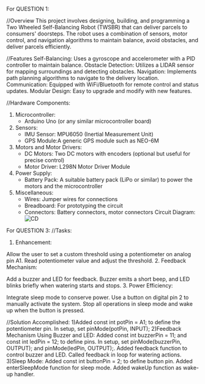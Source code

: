 For QUESTION 1:

//Overview
This project involves designing, building, and programming a Two Wheeled Self-Balancing Robot (TWSBR) that can deliver parcels to consumers' doorsteps. The robot uses a combination of sensors, motor control, and navigation algorithms to maintain balance, avoid obstacles, and deliver parcels efficiently.

//Features
Self-Balancing: Uses a gyroscope and accelerometer with a PID controller to maintain balance.
Obstacle Detection: Utilizes a LIDAR sensor for mapping surroundings and detecting obstacles.
Navigation: Implements path planning algorithms to navigate to the delivery location.
Communication: Equipped with WiFi/Bluetooth for remote control and status updates.
Modular Design: Easy to upgrade and modify with new features.

//Hardware Components:
1. Microcontroller:
   - Arduino Uno (or any similar microcontroller board)
2. Sensors:
   - IMU Sensor: MPU6050 (Inertial Measurement Unit)
   - GPS Module:A generic GPS module such as NEO-6M
3. Motors and Motor Drivers:
   - DC Motors: Two DC motors with encoders (optional but useful for precise control)
   - Motor Driver: L298N Motor Driver Module
4. Power Supply:
   - Battery Pack: A suitable battery pack (LiPo or similar) to power the motors and the microcontroller
5. Miscellaneous:
   - Wires: Jumper wires for connections
   - Breadboard: For prototyping the circuit
   - Connectors: Battery connectors, motor connectors
Circuit Diagram:
![CD](https://github.com/Mishra-0709/BOT_BRAINS-BATTLE_ROUND-2-LOGIC-LEAP/assets/143344990/26efefc5-4522-4c6e-99dc-064c4167c78b)



For QUESTION 3:
//Tasks:
1. Enhancement:

Allow the user to set a custom threshold using a potentiometer on analog pin A1.
Read potentiometer value and adjust the threshold.
2. Feedback Mechanism:

Add a buzzer and LED for feedback.
Buzzer emits a short beep, and LED blinks briefly when watering starts and stops.
3. Power Efficiency:

Integrate sleep mode to conserve power.
Use a button on digital pin 2 to manually activate the system.
Stop all operations in sleep mode and wake up when the button is pressed.


//Solution Accomplished:
1)Added const int potPin = A1; to define the potentiometer pin.
In setup, set pinMode(potPin, INPUT);
2)Feedback Mechanism Using Buzzer and LED:
Added const int buzzerPin = 11; and const int ledPin = 12; to define pins.
In setup, set pinMode(buzzerPin, OUTPUT); and pinMode(ledPin, OUTPUT);.
Added feedback function to control buzzer and LED.
Called feedback in loop for watering actions.
3)Sleep Mode:
Added const int buttonPin = 2; to define button pin.
Added enterSleepMode function for sleep mode.
Added wakeUp function as wake-up handler.
